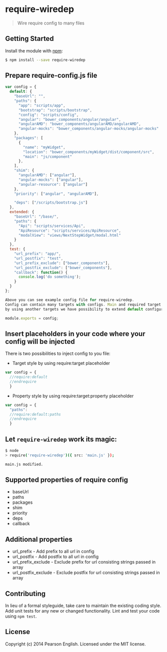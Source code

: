 # require-wiredep
> Wire require config to many files

## Getting Started
Install the module with [npm](https://npmjs.org):

```bash
$ npm install --save require-wiredep
```

## Prepare require-config.js file

```js
var config = {
  default: {
    "baseUrl": "",
    "paths": {
      "app": "scripts/app",
      "bootstrap": "scripts/bootstrap",
      "config": "scripts/config",
      "angular": "bower_components/angular/angular",
      "angularAMD": "bower_components/angularAMD/angularAMD",
      "angular-mocks": "bower_components/angular-mocks/angular-mocks"
    },
    "packages": [
      {
        "name": "myWidget",
        "location": "bower_components/myWidget/dist/component/src",
        "main": "js/component"
      },
    ],
    "shim": {
      "angularAMD": ["angular"],
      "angular-mocks": ["angular"],
      "angular-resource": ["angular"]
    },
    "priority": ["angular", "angularAMD"],

    "deps": ["/scripts/bootstrap.js"]
  },
  extended: {
    "baseUrl": "/base/",
    "paths": {
      "Api": "scripts/services/Api",
      "ApiResource": "scripts/services/ApiResource",
      "modalView": "views/NextStepWidget/modal.html"
    }
  },
  test: {
    "url_prefix": "app/",
    "url_postfix": "test",
    "url_prefix_exclude": ["bower_components"],
    "url_postfix_exclude": ["bower_components"],
    "callback": function() {
      console.log('do something');
    }
  }
};

Above you can see example config file for require-wiredep. 
Config can contain many targets with configs. Main and required target is default,
by using another targets we have possibility to extend default configuration.

module.exports = config;
```

## Insert placeholders in your code where your config will be injected

There is two possibilities to inject config to you file:

* Target style by using require:target placeholder

```js
var config = {
  //require:default
  //endrequire
  }
```

* Property style by using require:target:property placeholder

```js
var config = {
  "paths":
  //require:default:paths
  //endrequire
  }
```

## Let `require-wiredep` work its magic:

```bash
$ node
> require('require-wiredep')({ src: 'main.js' });

main.js modified.
```

## Supported properties of require config

* baseUrl
* paths
* packages
* shim
* priority
* deps
* callback

## Additional properties

* url_prefix - Add prefix to all url in config
* url_postfix - Add postfix to all url in config
* url_prefix_exclude - Exclude prefix for url consisting strings passed in array
* url_postfix_exclude - Exclude postfix for url consisting strings passed in array

## Contributing
In lieu of a formal styleguide, take care to maintain the existing coding style. Add unit tests for any new or changed functionality. Lint and test your code using `npm test`.


## License
Copyright (c) 2014 Pearson English. Licensed under the MIT license.